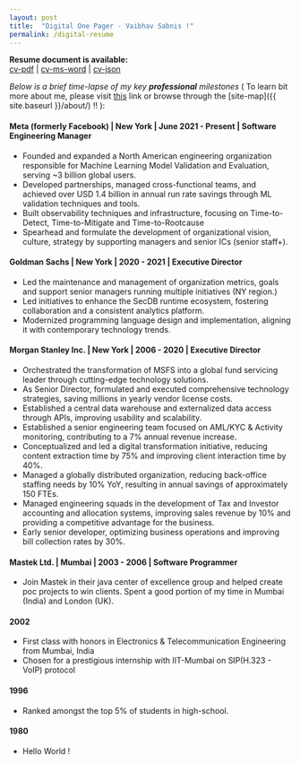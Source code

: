 ```yaml
---
layout: post
title:  "Digital One Pager - Vaibhav Sabnis !"
permalink: /digital-resume
---
```

**Resume document is available:**  
[cv-pdf]({{site.baseurl}}/assets/resume/vs/Vaibhav-Sabnis.pdf "Open Vaibhav's resume in pdf format") | [cv-ms-word]({{site.baseurl}}/assets/resume/vs/Vaibhav-Sabnis.docx "Open Vaibhav's resume in MS-Word format") | [cv-json]({{site.baseurl}}/under-construction/ "Open Vaibhav's resume in JSON")


_Below is a brief time-lapse of my key **professional** milestones_ ( To learn bit more about me, please visit [this]({{site.baseurl}}/digital-intro "Vaibhav's Introduction") link or browse through the [site-map]({{ site.baseurl }}/about/) !! ): 

#### Meta (formerly Facebook) | New York | June 2021 - Present | Software Engineering Manager

 * Founded and expanded a North American engineering organization responsible for Machine Learning Model Validation and Evaluation, serving ~3 billion global users.
 * Developed partnerships, managed cross-functional teams, and achieved over USD 1.4 billion in annual run rate savings through ML validation techniques and tools. 
 * Built observability techniques and infrastructure, focusing on Time-to-Detect, Time-to-Mitigate and Time-to-Rootcause 
 * Spearhead and formulate the development of organizational vision, culture, strategy by supporting managers and senior ICs (senior staff+).

#### Goldman Sachs | New York | 2020 - 2021 | Executive Director
* Led the maintenance and management of organization metrics, goals and support senior managers running multiple initiatives (NY region.) 
* Led initiatives to enhance the SecDB runtime ecosystem, fostering collaboration and a consistent analytics platform.
* Modernized programming language design and implementation, aligning it with contemporary technology trends.

#### Morgan Stanley Inc. | New York | 2006 - 2020 | Executive Director
* Orchestrated the transformation of MSFS into a global fund servicing leader through cutting-edge technology solutions.
* As Senior Director, formulated and executed comprehensive technology strategies, saving millions in yearly vendor license costs.
* Established a central data warehouse and externalized data access through APIs, improving usability and scalability.
* Established a senior engineering team focused on AML/KYC & Activity monitoring, contributing to a 7% annual revenue increase.
* Conceptualized and led a digital transformation initiative, reducing content extraction time by 75% and improving client interaction time by 40%.
* Managed a globally distributed organization, reducing back-office staffing needs by 10% YoY, resulting in annual savings of approximately 150 FTEs.
* Managed engineering squads in the development of Tax and Investor accounting and allocation systems, improving sales revenue by 10% and providing a competitive advantage for the business.
* Early senior developer, optimizing business operations and improving bill collection rates by 30%.


#### Mastek Ltd. | Mumbai | 2003 - 2006 | Software Programmer
* Join Mastek in their java center of excellence group and helped create poc projects to win clients. Spent a good portion of my time in Mumbai (India) and London (UK). 


#### 2002
* First class with honors in Electronics & Telecommunication Engineering from Mumbai, India
* Chosen for a prestigious internship with IIT-Mumbai on SIP(H.323 - VoIP) protocol

#### 1996
* Ranked amongst the top 5% of students in high-school.  

#### 1980 
* Hello World ! 
